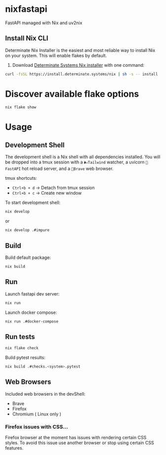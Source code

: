 # nixfastapi
FastAPI managed with Nix and uv2nix

## Install Nix CLI
Determinate Nix Installer is the easiest and most reliable way to install Nix on your system. This will enable flakes by default.
1. Download [Determinate Systems Nix installer](https://github.com/DeterminateSystems/nix-installer) with one command:
```bash
curl -fsSL https://install.determinate.systems/nix | sh -s -- install --determinate
```

# Discover available flake options
```bash
nix flake show
```

# Usage
## Development Shell
The development shell is a Nix shell with all dependencies installed. You will be dropped into a tmux session with a `🌬️Tailwind` watcher, a uvicorn `🐍FastAPI` hot reload server, and a `🦁Brave` web browser.


tmux shortcuts:
- `Ctrl+b + d` → Detach from tmux session
- `Ctrl+b + c` → Create new window


To start development shell:
```bash
nix develop
```
or
```bash
nix develop .#impure
```

## Build
Build default package:
```bash
nix build
```

## Run
Launch fastapi dev server:
```bash
nix run
```
Launch docker compose:
```bash
nix run .#docker-compose
```

## Run tests
```bash
nix flake check
```
Build pytest results:
```bash
nix build .#checks.<system>.pytest
```

## Web Browsers
Included web browsers in the devShell:
- Brave
- Firefox
- Chromium ( Linux only )

### Firefox issues with CSS...
Firefox browser at the moment has issues with rendering certain CSS styles. To avoid this issue use another browser or stop using certain CSS features.